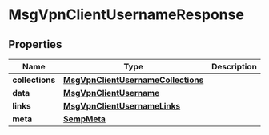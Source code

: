 
# MsgVpnClientUsernameResponse

## Properties
Name | Type | Description | Notes
------------ | ------------- | ------------- | -------------
**collections** | [**MsgVpnClientUsernameCollections**](MsgVpnClientUsernameCollections.md) |  |  [optional]
**data** | [**MsgVpnClientUsername**](MsgVpnClientUsername.md) |  |  [optional]
**links** | [**MsgVpnClientUsernameLinks**](MsgVpnClientUsernameLinks.md) |  |  [optional]
**meta** | [**SempMeta**](SempMeta.md) |  | 



